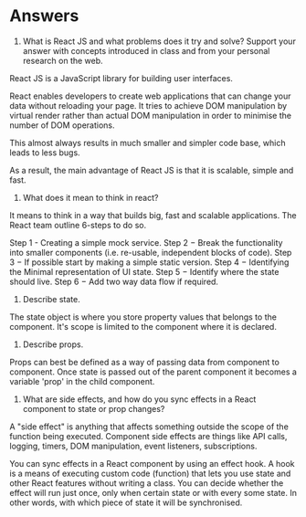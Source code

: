 # Answers

1. What is React JS and what problems does it try and solve? Support your answer with concepts introduced in class and from your personal research on the web.

React JS is a JavaScript library for building user interfaces.

React enables developers to create web applications that can change your data without reloading your page. It tries to achieve DOM manipulation by virtual render rather than actual DOM manipulation in order to minimise the number of DOM operations.

This almost always results in much smaller and simpler code base, which leads to less bugs.

As a result, the main advantage of React JS is that it is scalable, simple and fast.

1. What does it mean to think in react?

It means to think in a way that builds big, fast and scalable applications. The React team outline 6-steps to do so.

Step 1 - Creating a simple mock service.
Step 2 − Break the functionality into smaller components (i.e. re-usable, independent blocks of code).
Step 3 − If possible start by making a simple static version.
Step 4 − Identifying the Minimal representation of UI state.
Step 5 − Identify where the state should live.
Step 6 − Add two way data flow if required.

1. Describe state.

The state object is where you store property values that belongs to the component.  It's scope is limited to the component where it is declared.

1. Describe props.

Props can best be defined as a way of passing data from component to component. Once state is passed out of the parent component it becomes a variable 'prop' in the child component.

1. What are side effects, and how do you sync effects in a React component to state or prop changes?

A "side effect" is anything that affects something outside the scope of the function being executed. Component side effects are things like API calls, logging, timers, DOM manipulation, event listeners, subscriptions.

You can sync effects in a React component by using an effect hook. A hook is a means of executing custom code (function) that lets you use state and other React features without writing a class. You can decide whether the effect will run just once, only when certain state or with every some state. In other words, with which piece of state it will be synchronised.